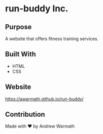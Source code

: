 # run-buddy Inc.

## Purpose
A website that offers fitness training services.

## Built With
* HTML
* CSS

## Website
https://awarmath.github.io/run-buddy/

## Contribution
Made with ❤️ by Andrew Warmath
